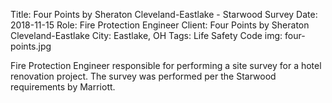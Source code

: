 Title: Four Points by Sheraton Cleveland-Eastlake - Starwood Survey
Date: 2018-11-15
Role: Fire Protection Engineer
Client: Four Points by Sheraton Cleveland-Eastlake
City: Eastlake, OH
Tags: Life Safety Code
img: four-points.jpg

Fire Protection Engineer responsible for performing a site survey for a hotel renovation project. The survey was performed per the Starwood requirements by Marriott.

